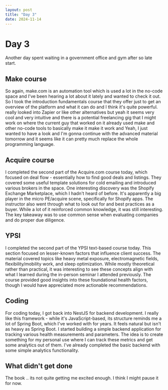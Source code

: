 ```yaml
---
layout: post
title: "Day 3"
date: 2024-11-14
---
```


# Day 3

Another day spent waiting in a government office and gym after so late start.

## Make course
So again, make.com is an automation tool which is used a lot in the no-code space and I've been hearing a lot about it lately and wanted to check it out. So I took the introduction fundamentals course that they offer just to get an overview of the platform and what it can do and I think it's quite powerful. really looked into Zapier or like other alternatives but yeah it seems very cool and very intuitive and there is a potential freelancing gig that I might work on where the current guy that worked on it already used make and other no-code tools to basically make it make it work and Yeah, I just wanted to have a look and I'm gonna continue with the advanced material tomorrow and it seems like it can pretty much replace the whole programming language. 

## Acquire course
I completed the second part of the Acquire.com course today, which focused on deal flow - essentially how to find good deals and listings. They covered some useful template solutions for cold emailing and introduced various brokers in the space. One interesting discovery was the Shopify Exchange Marketplace, which I hadn't heard of before. It's apparently a big player in the micro PE/acquire scene, specifically for Shopify apps. The instructor also went through what to look out for and best practices as a buyer. While a lot of it reinforced common knowledge, it was still interesting. The key takeaway was to use common sense when evaluating companies and do proper due diligence.

## YPSI 
I completed the second part of the YPSI text-based course today. This section focused on lesser-known factors that influence client success. The material covered topics like heavy metal exposure, electromagnetic fields, flexibility/mobility work, and sleep optimization. While mostly theoretical rather than practical, it was interesting to see these concepts align with what I learned during the in-person seminar I attended previously. The course provided good insights into these foundational health factors, though I would have appreciated more actionable recommendations.

## Coding 
For coding today, I got back into NestJS for backend development. I really like this framework - while it's JavaScript-based, its structure reminds me a lot of Spring Boot, which I've worked with for years. It feels natural but isn't as heavy as Spring Boot. I started building a simple backend application for tracking various health measurements and parameters. The idea is to create something for my personal use where I can track these metrics and get some analytics out of them. I've already completed the basic backend with some simple analytics functionality.

## What didn't get done
The book .. its not quite getting me excited enough. I think I might pause it for now.